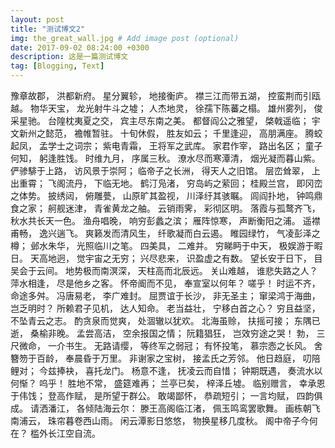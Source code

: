 ```yaml
---
layout: post
title: "测试博文2"
img: the_great_wall.jpg # Add image post (optional)
date: 2017-09-02 08:24:00 +0300
description: 这是一篇测试博文
tag: [Blogging, Text]
---
```


豫章故郡， 洪都新府。 星分翼轸， 地接衡庐。 襟三江而带五湖， 控蛮荆而引瓯越。 物华天宝， 龙光射牛斗之墟； 人杰地灵， 徐孺下陈蕃之榻。 雄州雾列， 俊采星驰。 台隍枕夷夏之交， 宾主尽东南之美。 都督阎公之雅望， 棨戟遥临； 宇文新州之懿范， 襜帷暂驻。 十旬休假， 胜友如云； 千里逢迎， 高朋满座。 腾蛟起凤， 孟学士之词宗； 紫电青霜， 王将军之武库。 家君作宰， 路出名区； 童子何知， 躬逢胜饯。
时维九月， 序属三秋。 潦水尽而寒潭清， 烟光凝而暮山紫。 俨骖騑于上路， 访风景于崇阿； 临帝子之长洲， 得天人之旧馆。 层峦耸翠， 上出重霄； 飞阁流丹， 下临无地。 鹤汀凫渚， 穷岛屿之萦回； 桂殿兰宫， 即冈峦之体势。
披绣闼， 俯雕甍， 山原旷其盈视， 川泽纡其骇瞩。 闾阎扑地， 钟鸣鼎食之家； 舸舰迷津， 青雀黄龙之舳。 云销雨霁， 彩彻区明。 落霞与孤鹜齐飞， 秋水共长天一色。 渔舟唱晚， 响穷彭蠡之滨； 雁阵惊寒， 声断衡阳之浦。
遥襟甫畅， 逸兴遄飞。 爽籁发而清风生， 纤歌凝而白云遏。 睢园绿竹， 气凌彭泽之樽； 邺水朱华， 光照临川之笔。 四美具， 二难并。 穷睇眄于中天， 极娱游于暇日。 天高地迥， 觉宇宙之无穷； 兴尽悲来， 识盈虚之有数。 望长安于日下， 目吴会于云间。 地势极而南溟深， 天柱高而北辰远。 关山难越， 谁悲失路之人？ 萍水相逢， 尽是他乡之客。 怀帝阍而不见， 奉宣室以何年？
嗟乎！ 时运不齐， 命途多舛。 冯唐易老， 李广难封。 屈贾谊于长沙， 非无圣主； 窜梁鸿于海曲， 岂乏明时？ 所赖君子见机， 达人知命。 老当益壮， 宁移白首之心？ 穷且益坚， 不坠青云之志。 酌贪泉而觉爽， 处涸辙以犹欢。 北海虽赊， 扶摇可接； 东隅已逝， 桑榆非晚。 孟尝高洁， 空余报国之情； 阮籍猖狂， 岂效穷途之哭！
勃， 三尺微命， 一介书生。 无路请缨， 等终军之弱冠； 有怀投笔， 慕宗悫之长风。 舍簪笏于百龄， 奉晨昏于万里。 非谢家之宝树， 接孟氏之芳邻。 他日趋庭， 叨陪鲤对； 今兹捧袂， 喜托龙门。 杨意不逢， 抚凌云而自惜； 钟期既遇， 奏流水以何惭？
呜乎！ 胜地不常， 盛筵难再； 兰亭已矣， 梓泽丘墟。 临别赠言， 幸承恩于伟饯； 登高作赋， 是所望于群公。 敢竭鄙怀， 恭疏短引； 一言均赋， 四韵俱成。 请洒潘江， 各倾陆海云尔：
滕王高阁临江渚， 佩玉鸣鸾罢歌舞。
画栋朝飞南浦云， 珠帘暮卷西山雨。
闲云潭影日悠悠， 物换星移几度秋。
阁中帝子今何在？ 槛外长江空自流。
